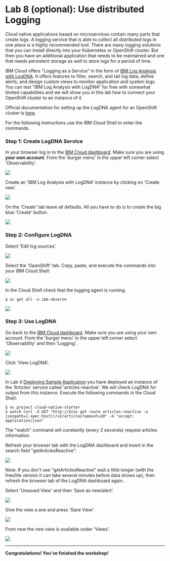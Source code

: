 # Lab 8 (optional): Use distributed Logging

Cloud native applications based on microservices contain many parts that create logs. A logging service that is able to collect all distributed logs in one place is a highly recommended tool. There are many logging solutions that you can install directly into your Kubernetes or OpenShift cluster. But then you have an additional application that needs to be maintained and one that needs persistent storage as well to store logs for a period of time. 

IBM Cloud offers "Logging as a Service" in the form of [IBM Log Analysis with LogDNA](https://cloud.ibm.com/docs/services/Log-Analysis-with-LogDNA?topic=LogDNA-getting-started#getting-started). It offers features to filter, search, and tail log data, define alerts, and design custom views to monitor application and system logs. You can test "IBM Log Analysis with LogDNA" for free with somewhat limited capabilities and we will show you in this lab how to connect your OpenShift cluster to an instance of it.

Official documentation for setting up the LogDNA agent for an OpenShift cluster is [here](https://cloud.ibm.com/docs/services/Log-Analysis-with-LogDNA?topic=LogDNA-config_agent_os_cluster).

For the following instructions use the IBM Cloud Shell to enter the commands.

### Step 1: Create LogDNA Service

In your browser log in to the [IBM Cloud dashboard](https://cloud.ibm.com/). Make sure you are using **your own account**. From the 'burger menu' in the upper left corner select 'Observability'.

![](../../images/log1.png)

Create an 'IBM Log Analysis with LogDNA' instance by clicking on 'Create new'.

![](../../images/log2.png)

On the 'Create' tab leave all defaults. All you have to do is to create the big blue 'Create' button.

![](../../images/log3.png)

### Step 2: Configure LogDNA

Select 'Edit log sources'.

![](../../images/log4.png)

Select the 'OpenShift' tab. Copy, paste, and execute the commands into your IBM Cloud Shell:

![](../../images/log5.png)


In the Cloud Shell check that the logging agent is running.

```
$ oc get all -n ibm-observe
```

![](../../images/log6.png)

### Step 3: Use LogDNA

Go back to the [IBM Cloud dashboard](https://cloud.ibm.com/). Make sure you are using your own account. From the 'burger menu' in the upper left corner select 'Observability' and then 'Logging'.

![](../../images/log7.png)

Click 'View LogDNA'.

![](../../images/log8.png)

In Lab 4 [Deploying Sample Application](lab4.md) you have deployed an instance of the 'Articles' service called 'articles-reactive'. We will check LogDNA for output from this instance. Execute the following commands in the Cloud Shell:

```
$ oc project cloud-native-starter
$ watch curl -X GET "http://$(oc get route articles-reactive -o jsonpath={.spec.host})/v2/articles?amount=10" -H "accept: application/json"  
```
   
The "watch" command will constantly (every 2 seconds) request articles information.

Refresh your browser tab with the LogDNA dashboard and insert in the search field "getArticlesReactive".

![](../../images/log9.png)

Note: If you don't see "getArticlesReactive" wait a little longer (with the free/lite version it can take several minutes before data shows up), then refresh the browser tab of the LogDNA dashboard again.

Select 'Unsaved View' and then 'Save as new/alert'.

![](../../images/log10.png)

Give the view a ane and press 'Save View'.

![](../../images/log11.png)

From now the new view is available under 'Views'.

![](../../images/log12.png)

---

__Congratulations! You’ve finished the workshop!__
